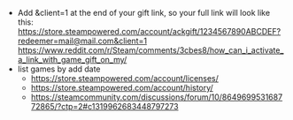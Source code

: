 - Add &client=1 at the end of your gift link, so your full link will look like this:
https://store.steampowered.com/account/ackgift/1234567890ABCDEF?redeemer=mail@mail.com&client=1 https://www.reddit.com/r/Steam/comments/3cbes8/how_can_i_activate_a_link_with_game_gift_on_my/
- list games by add date
  - https://store.steampowered.com/account/licenses/
  - https://store.steampowered.com/account/history/
  - https://steamcommunity.com/discussions/forum/10/864969953168772865/?ctp=2#c1319962683448797273